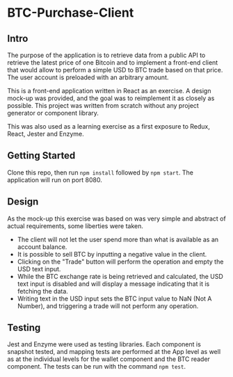 # BTC-Purchase-Client
## Intro

The purpose of the application is to retrieve data from a public API to retrieve the latest price of one Bitcoin and to implement a front-end client that would allow to perform a simple USD to BTC trade based on that price. The user account is preloaded with an arbitrary amount.

This is a front-end application written in React as an exercise. A design mock-up was provided, and the goal was to reimplement it as closely as possible. This project was written from scratch without any project generator or component library. 

This was also used as a learning exercise as a first exposure to Redux, React, Jester and Enzyme.

## Getting Started
Clone this repo, then run ```npm install```  followed by ```npm start```. The application will run on port 8080.

## Design

As the mock-up this exercise was based on was very simple and abstract of actual requirements, some liberties were taken. 

 - The client will not let the user spend more than what is available as an account balance.
 - It is possible to sell BTC by inputting a negative value in the client.
 - Clicking on the "Trade" button will perform the operation and empty the USD text input.
 - While the BTC exchange rate is being retrieved and calculated, the USD text input is disabled and will display a message indicating that it is fetching the data.
 - Writing text in the USD input sets the BTC input value to NaN (Not A Number), and triggering a trade will not perform any operation.

## Testing
Jest and Enzyme were used as testing libraries. Each component is snapshot tested, and mapping tests are performed at the App level as well as at the individual levels for the wallet component and the BTC reader component. The tests can be run with the command ```npm test```.
